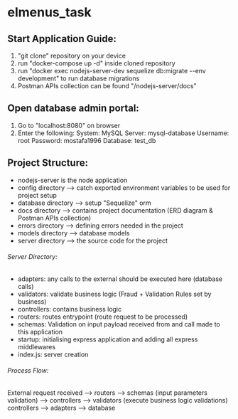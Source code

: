 # elmenus_task

## Start Application Guide:

1. "git clone" repository on your device
2. run "docker-compose up -d" inside cloned repository
3. run "docker exec nodejs-server-dev sequelize db:migrate --env development" to run database migrations
4. Postman APIs collection can be found "/nodejs-server/docs"

## Open database admin portal:

1. Go to "localhost:8080" on browser
2. Enter the following:
   System: MySQL
   Server: mysql-database
   Username: root
   Password: mostafa1996
   Database: test_db

## Project Structure:

- nodejs-server is the node application
- config directory --> catch exported environment variables to be used for project setup
- database directory --> setup "Sequelize" orm
- docs directory --> contains project documentation (ERD diagram & Postman APIs collection)
- errors directory --> defining errors needed in the project
- models directory --> database models
- server directory --> the source code for the project

###### Server Directory:

- adapters: any calls to the external should be executed here (database calls)
- validators: validate business logic (Fraud + Validation Rules set by business)
- controllers: contains business logic
- routers: routes entrypoint (route request to be processed)
- schemas: Validation on input payload received from and call made to this application
- startup: initialising express application and adding all express middlewares
- index.js: server creation

###### Process Flow:

External request received --> routers --> schemas (input parameters validation) -->
controllers --> validators (execute business logic validations)
controllers --> adapters --> database
